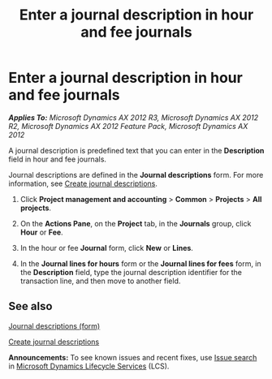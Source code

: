 ﻿---
title: Enter a journal description in hour and fee journals
TOCTitle: Enter a journal description in hour and fee journals
ms:assetid: ffe8084e-34f7-47d0-bc6c-310a7efb8a66
ms:mtpsurl: https://technet.microsoft.com/en-us/library/Hh370709(v=AX.60)
ms:contentKeyID: 36811445
ms.date: 04/18/2014
mtps_version: v=AX.60
---

# Enter a journal description in hour and fee journals 


_**Applies To:** Microsoft Dynamics AX 2012 R3, Microsoft Dynamics AX 2012 R2, Microsoft Dynamics AX 2012 Feature Pack, Microsoft Dynamics AX 2012_

A journal description is predefined text that you can enter in the **Description** field in hour and fee journals.

Journal descriptions are defined in the **Journal descriptions** form. For more information, see [Create journal descriptions](create-journal-descriptions.md).

1.  Click **Project management and accounting** \> **Common** \> **Projects** \> **All projects**.

2.  On the **Actions Pane**, on the **Project** tab, in the **Journals** group, click **Hour** or **Fee**.

3.  In the hour or fee **Journal** form, click **New** or **Lines**.

4.  In the **Journal lines for hours** form or the **Journal lines for fees** form, in the **Description** field, type the journal description identifier for the transaction line, and then move to another field.

## See also

[Journal descriptions (form)](https://technet.microsoft.com/en-us/library/aa587702\(v=ax.60\))

[Create journal descriptions](create-journal-descriptions.md)

  
**Announcements:** To see known issues and recent fixes, use [Issue search](http://go.microsoft.com/fwlink/?linkid=389258) in [Microsoft Dynamics Lifecycle Services](http://go.microsoft.com/fwlink/?linkid=306505) (LCS).

